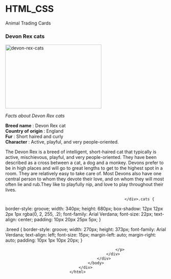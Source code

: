 # HTML_CSS
Animal Trading Cards
<!DOCTYPE html>
<html>
	<head>
		<div class="cats">
			<html lang="en-us">
			<meta charset="utf-8">
				<meta name="cats" content="devon-rex-cats">
					<title>Animal Trading Cards</title>
					<link rel="stylesheet"
	href="styles.css">
					</head>
					<body>
						<div>
							<!-- your favorite animal's name goes here -->
							<h3>Devon Rex cats</h3>
							<img src= "https://www.dogalize.com/wp-content/uploads/2017/03/devon-rex.jpg" alt="devon-rex-cats" width="300" height="200">
								<div>
									<!-- your favorite animal's interesting fact goes here -->
									<div class="breed">
										<p>
											<em>Facts about Devon Rex cats</em>
										</p>
										<!-- your favorite animal's list items go here -->
										<span>
											<b>Breed name</b>
										</span>: Devon Rex cat
										<br>
											<span>
												<b>Country of origin</b>
											</span>: England
											<br>
												<span>
													<b>Fur</b>
												</span>: Short haired and curly
												<br>
													<span>
														<b>Character</b>
													</span>: Active, playful, and very people-oriented.
													<br>
														<!-- your favorite animal's description goes here -->
														<p>The Devon Rex is a breed of intelligent, short-haired cat that typically is active, mischievous, playful, and very people-oriented. They have been described as a cross between a cat, a dog and a monkey. Devons prefer to be in high places and will go to great lengths to get to the highest spot in a room. They are relatively easy to take care of. Most Devons also have one central person to whom they devote their love, and on whom they will most often lie and rub.They like to playfully nip, and love to play throughout their lives.

														</div>.cats {
  border-style: groove;
  width: 340px;
  height: 680px;
  box-shadow: 12px 12px 2px 1px rgba(0, 2, 255, .2);
  font-family: Arial Verdana;
  font-size: 22px;
  text-align: center;
  padding: 10px 20px 25px 5px;
}


.breed {
  border-style: groove;
  width: 270px;
  height: 373px;
  font-family: Arial Verdana;
  text-align: left;
  font-size: 15px;
  margin-left: auto;
  margin-right: auto;
  padding: 10px 1px 10px 20px;
}

													</p>
												</div>
											</div>
										</body>
									</div>
								</html>
